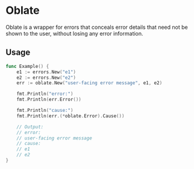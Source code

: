 Oblate
===

Oblate is a wrapper for errors that conceals error details that need not be shown to the user, without losing any error information.

## Usage

```go
func Example() {
	e1 := errors.New("e1")
	e2 := errors.New("e2")
	err := oblate.New("user-facing error message", e1, e2)

	fmt.Println("error:")
	fmt.Println(err.Error())

	fmt.Println("cause:")
	fmt.Println(err.(*oblate.Error).Cause())

	// Output:
	// error:
	// user-facing error message
	// cause:
	// e1
	// e2
}
```